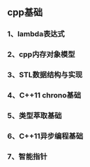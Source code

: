## cpp基础
### 1、lambda表达式
### 2、cpp内存对象模型
### 3、STL数据结构与实现
### 4、C++11 chrono基础
### 5、类型萃取基础
### 6、C++11异步编程基础
### 7、智能指针